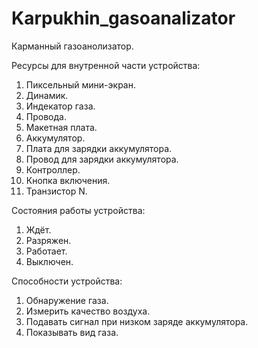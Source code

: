 # Karpukhin_gasoanalizator
Карманный газоанолизатор.

Ресурсы для внутренной части устройства:
1. Пиксельный мини-экран.
2. Динамик.
3. Индекатор газа.
4. Провода.
5. Макетная плата.
6. Аккумулятор.
7. Плата для зарядки аккумулятора.
8. Провод для зарядки аккумулятора.
9. Контроллер.
10. Кнопка включения.
11. Транзистор N.

Состояния работы устройства:
1. Ждёт.
2. Разряжен.
3. Работает.
4. Выключен.

Способности устройства:
1. Обнаружение газа.
2. Измерить качество воздуха.
3. Подавать сигнал при низком заряде аккумулятора.
4. Показывать вид газа.
